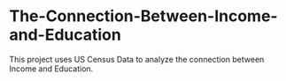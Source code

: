 # The-Connection-Between-Income-and-Education

This project uses US Census Data to analyze the connection between Income and Education.
